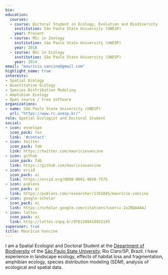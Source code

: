 ```yaml
---
bio:
education:
  courses:
  - course: Doctoral Student in Ecology, Evolution and Biodiversity
    institution: São Paulo State University (UNESP)
    year: Present
  - course: MSc in Zoology
    institution: São Paulo State University (UNESP)
    year: 2018
  - course: BSc in Ecology
    institution: São Paulo State University (UNESP)
    year: 2014
email: "mauricio.vancine@gmail.com"
highlight_name: true
interests:
- Spatial Ecology
- Quantitative Ecology
- Species Distribution Modeling
- Amphibian Ecology
- Open source / Free software
organizations:
- name: São Paulo State University (UNESP)
  url: "https://www.rc.unesp.br/"
role: Spatial Ecologist and Doctoral Student
social:
- icon: envelope
  icon_pack: fas
  link: '#contact'
- icon: twitter
  icon_pack: fab
  link: https://twitter.com/mauriciovancine
- icon: github
  icon_pack: fab
  link: https://github.com/mauriciovancine
- icon: orcid
  icon_pack: ai
  link: https://orcid.org/0000-0001-9650-7575
- icon: publons
  icon_pack: ai
  link: https://publons.com/researcher/1391845/mauricio-vancine
- icon: google-scholar
  icon_pack: ai
  link: https://scholar.google.com/citations?user=i-2xZBQAAAAJ
- icon: lattes
  icon_pack: ai
  link: http://lattes.cnpq.br/9761288418931193
superuser: true
title: Maurício Vancine
---
```


I am a Spatial Ecologist and Doctoral Student at the [Department of Biodiversity](https://ib.rc.unesp.br/#!/departamentos/ecologia/) of the [São Paulo State University](https://ib.rc.unesp.br/#!/), Rio Claro/SP, Brazil. I have experience in landscape ecology, effects of habitat loss and fragmentation, amphibian ecology, species distribution modeling (SDM), analysis of ecological and spatial data.
